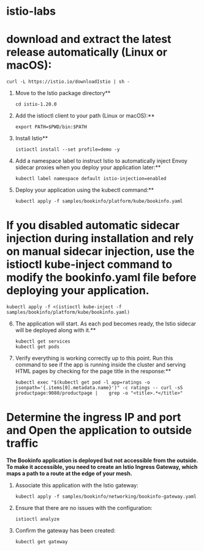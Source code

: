 # istio-labs
# download and extract the latest release automatically (Linux or macOS):
```
curl -L https://istio.io/downloadIstio | sh -
```
1. Move to the Istio package directory**
   ```
   cd istio-1.20.0
   ```
2. Add the istioctl client to your path (Linux or macOS):**
   ```
   export PATH=$PWD/bin:$PATH
   ```
3. Install Istio**
   ```
   istioctl install --set profile=demo -y
   ```
4. Add a namespace label to instruct Istio to automatically inject Envoy sidecar proxies when you deploy your application later:**
   ```
   kubectl label namespace default istio-injection=enabled
   ```
5. Deploy your application using the kubectl command:**
   ```
   kubectl apply -f samples/bookinfo/platform/kube/bookinfo.yaml
   ```
# If you disabled automatic sidecar injection during installation and rely on manual sidecar injection, use the istioctl kube-inject command to modify the bookinfo.yaml file before deploying your application.

```
kubectl apply -f <(istioctl kube-inject -f samples/bookinfo/platform/kube/bookinfo.yaml)
```

6. The application will start. As each pod becomes ready, the Istio sidecar will be deployed along with it.**
   ```
   kubectl get services
   kubectl get pods
   ```
7. Verify everything is working correctly up to this point. Run this command to see if the app is running inside the cluster and serving HTML        pages by checking for the page title in the response:**
   ```
   kubectl exec "$(kubectl get pod -l app=ratings -o jsonpath='{.items[0].metadata.name}')" -c ratings -- curl -sS productpage:9080/productpage |    grep -o "<title>.*</title>"
   ```

# Determine the ingress IP and port and Open the application to outside traffic

**The Bookinfo application is deployed but not accessible from the outside. To make it accessible, you need to create an Istio Ingress Gateway, which maps a path to a route at the edge of your mesh.**

1. Associate this application with the Istio gateway:
   ```
   kubectl apply -f samples/bookinfo/networking/bookinfo-gateway.yaml
   ```
2. Ensure that there are no issues with the configuration:
   ```
   istioctl analyze
   ```
3. Confirm the gateway has been created:
   ```
   kubectl get gateway
   ```


